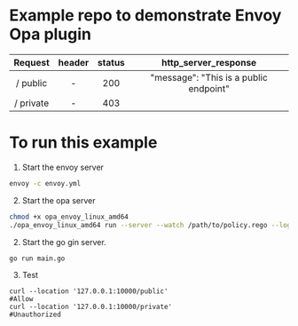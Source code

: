 
# Example repo to demonstrate Envoy Opa plugin

|  Request | header  | status  | http_server_response  |
|:-:|:-:|:-:|:-:|
| / public  |  -  | 200  | "message": "This is a public endpoint"  |
| / private |  -  | 403  |   |

# To run this example

1. Start the envoy server

```sh
envoy -c envoy.yml
```

2. Start the opa server
```sh
chmod +x opa_envoy_linux_amd64
./opa_envoy_linux_amd64 run --server --watch /path/to/policy.rego --log-level=debug --config-file=/path/to/opa.yaml
```

2. Start the go gin server.
```sh
go run main.go
```

3. Test
```
curl --location '127.0.0.1:10000/public'                                             #Allow
curl --location '127.0.0.1:10000/private'                                            #Unauthorized
```



